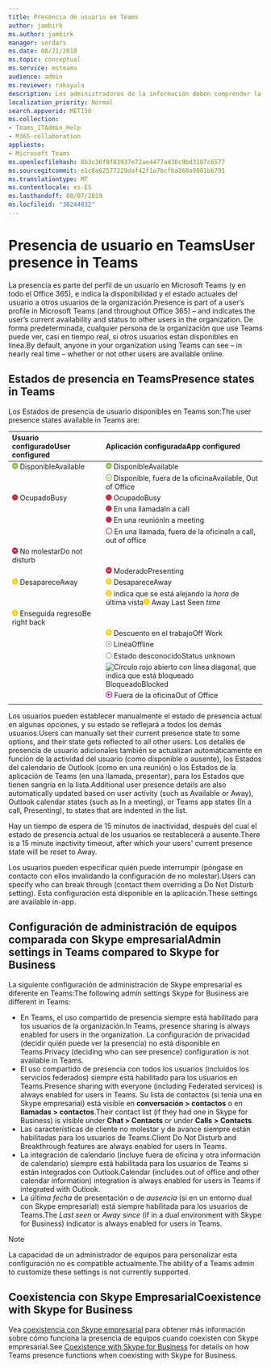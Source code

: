 ```yaml
---
title: Presencia de usuario en Teams
author: jambirk
ms.author: jambirk
manager: serdars
ms.date: 08/21/2018
ms.topic: conceptual
ms.service: msteams
audience: admin
ms.reviewer: rakayala
description: Los administradores de la información deben comprender la presencia en Teams.
localization_priority: Normal
search.appverid: MET150
ms.collection:
- Teams_ITAdmin_Help
- M365-collaboration
appliesto:
- Microsoft Teams
ms.openlocfilehash: 8b3c36f0f83937e72ae4477ad38c9bd3187c6577
ms.sourcegitcommit: e1c8a62577229daf42f1a7bcfba268a9001bb791
ms.translationtype: MT
ms.contentlocale: es-ES
ms.lasthandoff: 08/07/2019
ms.locfileid: "36244832"
---
```

# <a name="user-presence-in-teams"></a><span data-ttu-id="04fe0-103">Presencia de usuario en Teams</span><span class="sxs-lookup"><span data-stu-id="04fe0-103">User presence in Teams</span></span>

<span data-ttu-id="04fe0-104">La presencia es parte del perfil de un usuario en Microsoft Teams (y en todo el Office 365), e indica la disponibilidad y el estado actuales del usuario a otros usuarios de la organización.</span><span class="sxs-lookup"><span data-stu-id="04fe0-104">Presence is part of a user’s profile in Microsoft Teams (and throughout Office 365) – and indicates the user’s current availability and status to other users in the organization.</span></span> <span data-ttu-id="04fe0-105">De forma predeterminada, cualquier persona de la organización que use Teams puede ver, casi en tiempo real, si otros usuarios están disponibles en línea.</span><span class="sxs-lookup"><span data-stu-id="04fe0-105">By default, anyone in your organization using Teams can see – in nearly real time – whether or not other users are available online.</span></span>

## <a name="presence-states-in-teams"></a><span data-ttu-id="04fe0-106">Estados de presencia en Teams</span><span class="sxs-lookup"><span data-stu-id="04fe0-106">Presence states in Teams</span></span>

<span data-ttu-id="04fe0-107">Los Estados de presencia de usuario disponibles en Teams son:</span><span class="sxs-lookup"><span data-stu-id="04fe0-107">The user presence states available in Teams are:</span></span>

|<span data-ttu-id="04fe0-108">Usuario configurado</span><span class="sxs-lookup"><span data-stu-id="04fe0-108">User configured</span></span>|<span data-ttu-id="04fe0-109">Aplicación configurada</span><span class="sxs-lookup"><span data-stu-id="04fe0-109">App configured</span></span>|
|:--- |:---|
| ![Marca CHEK verde sólido, que indica presencia disponible](media/Presence_Available.png) <span data-ttu-id="04fe0-111">Disponible</span><span class="sxs-lookup"><span data-stu-id="04fe0-111">Available</span></span>|![Marca CHEK verde sólido, que indica presencia disponible](media/Presence_Available.png) <span data-ttu-id="04fe0-113">Disponible</span><span class="sxs-lookup"><span data-stu-id="04fe0-113">Available</span></span>|
|| ![Marca de CHEK verde abierto, que indica el OOF disponible](media/Presence_Available_OOF.png) <span data-ttu-id="04fe0-115">Disponible, fuera de la oficina</span><span class="sxs-lookup"><span data-stu-id="04fe0-115">Available, Out of Office</span></span> |
|  ![Círculo rojo sólido, que indica que está ocupado](media/Presence_Busy.png) <span data-ttu-id="04fe0-117">Ocupado</span><span class="sxs-lookup"><span data-stu-id="04fe0-117">Busy</span></span> |  ![Círculo rojo sólido, que indica que está ocupado](media/Presence_Busy.png) <span data-ttu-id="04fe0-119">Ocupado</span><span class="sxs-lookup"><span data-stu-id="04fe0-119">Busy</span></span>  |
|| ![Círculo rojo sólido, que indica que está ocupado en una llamada](media/Presence_Busy.png) <span data-ttu-id="04fe0-121">En una llamada</span><span class="sxs-lookup"><span data-stu-id="04fe0-121">In a call</span></span>|
|| ![Círculo rojo sólido, que indica que está ocupado en una reunión](media/Presence_Busy.png) <span data-ttu-id="04fe0-123">En una reunión</span><span class="sxs-lookup"><span data-stu-id="04fe0-123">In a meeting</span></span> |
|| ![Abrir un círculo rojo, que indica un OOF ocupado](media/Presence_Busy_OOF.png) <span data-ttu-id="04fe0-125">En una llamada, fuera de la oficina</span><span class="sxs-lookup"><span data-stu-id="04fe0-125">In a call, out of office</span></span>|
|  ![Círculo rojo con línea blanca, que indica que no molestar](media/Presence_DND.png) <span data-ttu-id="04fe0-127">No molestar</span><span class="sxs-lookup"><span data-stu-id="04fe0-127">Do not disturb</span></span> ||
|| ![Círculo rojo con línea blanca, que indica la presentación](media/Presence_DND.png) <span data-ttu-id="04fe0-129">Moderado</span><span class="sxs-lookup"><span data-stu-id="04fe0-129">Presenting</span></span>|
| ![Icono de reloj amarillo, que indica que está ausente](media/Presence_Away.png) <span data-ttu-id="04fe0-131">Desaparece</span><span class="sxs-lookup"><span data-stu-id="04fe0-131">Away</span></span>| ![Icono de reloj amarillo, que indica que está ausente](media/Presence_Away.png) <span data-ttu-id="04fe0-133">Desaparece</span><span class="sxs-lookup"><span data-stu-id="04fe0-133">Away</span></span>|
|| <span data-ttu-id="04fe0-134">![Icono de reloj amarillo, que](media/Presence_Away.png) indica que se está alejando la *hora* de última vista</span><span class="sxs-lookup"><span data-stu-id="04fe0-134">![Yellow clock icon, indicating away](media/Presence_Away.png) Away Last Seen *time*</span></span>|
|![Icono de reloj amarillo, que indica que está ausente, volver al final](media/Presence_Away.png) <span data-ttu-id="04fe0-136">Enseguida regreso</span><span class="sxs-lookup"><span data-stu-id="04fe0-136">Be right back</span></span>| |
|| ![Icono de reloj amarillo, que indica que está ausente, trabajo](media/Presence_Away.png)  <span data-ttu-id="04fe0-138">Descuento en el trabajo</span><span class="sxs-lookup"><span data-stu-id="04fe0-138">Off Work</span></span>|
|| ![Círculo gris con x, que indica que no tiene conexión](media/Presence_Offline.png) <span data-ttu-id="04fe0-140">Línea</span><span class="sxs-lookup"><span data-stu-id="04fe0-140">Offline</span></span> |
|| ![Abrir un círculo gris, que indica el estado desconocido](media/Presence_Unknown.png) <span data-ttu-id="04fe0-142">Estado desconocido</span><span class="sxs-lookup"><span data-stu-id="04fe0-142">Status unknown</span></span>|
||![Círculo rojo abierto con línea diagonal, que indica que está bloqueado](media/Presence_Blocked.png) <span data-ttu-id="04fe0-144">Bloqueado</span><span class="sxs-lookup"><span data-stu-id="04fe0-144">Blocked</span></span> |
|| ![Círculo púrpura con flecha, que indica fuera de la oficina](media/Presence_OOF.png) <span data-ttu-id="04fe0-146">Fuera de la oficina</span><span class="sxs-lookup"><span data-stu-id="04fe0-146">Out of Office</span></span>|
|||
 
<span data-ttu-id="04fe0-147">Los usuarios pueden establecer manualmente el estado de presencia actual en algunas opciones, y su estado se reflejará a todos los demás usuarios.</span><span class="sxs-lookup"><span data-stu-id="04fe0-147">Users can manually set their current presence state to some options, and their state gets reflected to all other users.</span></span> <span data-ttu-id="04fe0-148">Los detalles de presencia de usuario adicionales también se actualizan automáticamente en función de la actividad del usuario (como disponible o ausente), los Estados del calendario de Outlook (como en una reunión) o los Estados de la aplicación de Teams (en una llamada, presentar), para los Estados que tienen sangría en la lista.</span><span class="sxs-lookup"><span data-stu-id="04fe0-148">Additional user presence details are also automatically updated based on user activity (such as Available or Away), Outlook calendar states (such as In a meeting), or Teams app states (In a call, Presenting), to states that are indented in the list.</span></span>

<span data-ttu-id="04fe0-149">Hay un tiempo de espera de 15 minutos de inactividad, después del cual el estado de presencia actual de los usuarios se restablecerá a ausente.</span><span class="sxs-lookup"><span data-stu-id="04fe0-149">There is a 15 minute inactivity timeout, after which your users' current presence state will be reset to Away.</span></span>

<span data-ttu-id="04fe0-150">Los usuarios pueden especificar quién puede interrumpir (póngase en contacto con ellos invalidando la configuración de no molestar).</span><span class="sxs-lookup"><span data-stu-id="04fe0-150">Users can specify who can break through (contact them overriding a Do Not Disturb setting).</span></span> <span data-ttu-id="04fe0-151">Esta configuración está disponible en la aplicación.</span><span class="sxs-lookup"><span data-stu-id="04fe0-151">These settings are available in-app.</span></span>

## <a name="admin-settings-in-teams-compared-to-skype-for-business"></a><span data-ttu-id="04fe0-152">Configuración de administración de equipos comparada con Skype empresarial</span><span class="sxs-lookup"><span data-stu-id="04fe0-152">Admin settings in Teams compared to Skype for Business</span></span>

<span data-ttu-id="04fe0-153">La siguiente configuración de administración de Skype empresarial es diferente en Teams:</span><span class="sxs-lookup"><span data-stu-id="04fe0-153">The following admin settings Skype for Business are different in Teams:</span></span>

- <span data-ttu-id="04fe0-154">En Teams, el uso compartido de presencia siempre está habilitado para los usuarios de la organización.</span><span class="sxs-lookup"><span data-stu-id="04fe0-154">In Teams, presence sharing is always enabled for users in the organization.</span></span> <span data-ttu-id="04fe0-155">La configuración de privacidad (decidir quién puede ver la presencia) no está disponible en Teams.</span><span class="sxs-lookup"><span data-stu-id="04fe0-155">Privacy (deciding who can see presence) configuration is not available in Teams.</span></span>
- <span data-ttu-id="04fe0-156">El uso compartido de presencia con todos los usuarios (incluidos los servicios federados) siempre está habilitado para los usuarios en Teams.</span><span class="sxs-lookup"><span data-stu-id="04fe0-156">Presence sharing with everyone (including Federated services) is always enabled for users in Teams.</span></span> <span data-ttu-id="04fe0-157">Su lista de contactos (si tenía una en Skype empresarial) está visible en **conversación > contactos** o en **llamadas > contactos**.</span><span class="sxs-lookup"><span data-stu-id="04fe0-157">Their contact list (if they had one in Skype for Business) is visible under **Chat > Contacts** or under **Calls > Contacts**.</span></span>
- <span data-ttu-id="04fe0-158">Las características de cliente no molestar y de avance siempre están habilitadas para los usuarios de Teams.</span><span class="sxs-lookup"><span data-stu-id="04fe0-158">Client Do Not Disturb and Breakthrough features are always enabled for users in Teams.</span></span>
- <span data-ttu-id="04fe0-159">La integración de calendario (incluye fuera de oficina y otra información de calendario) siempre está habilitada para los usuarios de Teams si están integrados con Outlook.</span><span class="sxs-lookup"><span data-stu-id="04fe0-159">Calendar (includes out of office and other calendar information) integration  is always enabled for users in Teams if integrated with Outlook.</span></span>
- <span data-ttu-id="04fe0-160">La *última fecha* de presentación o de *ausencia* (si en un entorno dual con Skype empresarial) está siempre habilitada para los usuarios de Teams.</span><span class="sxs-lookup"><span data-stu-id="04fe0-160">The *Last seen* or *Away since* (if in a dual environment with Skype for Business) indicator is always enabled for users in Teams.</span></span>

> [!NOTE]
> <span data-ttu-id="04fe0-161">La capacidad de un administrador de equipos para personalizar esta configuración no es compatible actualmente.</span><span class="sxs-lookup"><span data-stu-id="04fe0-161">The ability of a Teams admin to customize these settings is not currently supported.</span></span>

## <a name="coexistence-with-skype-for-business"></a><span data-ttu-id="04fe0-162">Coexistencia con Skype Empresarial</span><span class="sxs-lookup"><span data-stu-id="04fe0-162">Coexistence with Skype for Business</span></span>

<span data-ttu-id="04fe0-163">Vea [coexistencia con Skype empresarial](coexistence-chat-calls-presence.md) para obtener más información sobre cómo funciona la presencia de equipos cuando coexisten con Skype empresarial.</span><span class="sxs-lookup"><span data-stu-id="04fe0-163">See [Coexistence with Skype for Business](coexistence-chat-calls-presence.md) for details on how Teams presence functions when coexisting with Skype for Business.</span></span> 

